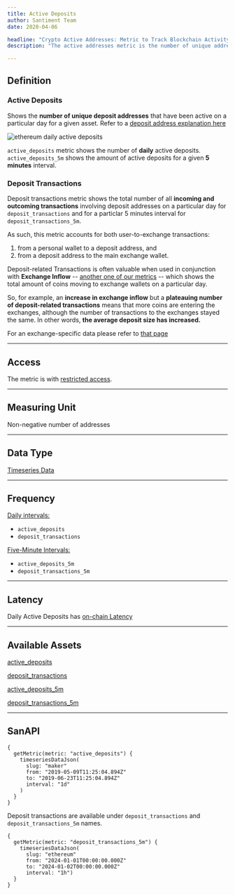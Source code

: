 ```yaml
---
title: Active Deposits
author: Santiment Team
date: 2020-04-06

headline: "Crypto Active Addresses: Metric to Track Blockchain Activity"
description: "The active addresses metric is the number of unique addresses participating in transactions during one day. Learn more about how we calculate it."

---
```


## Definition

### Active Deposits

Shows the **number of unique deposit addresses** that have been active on a
particular day for a given asset. Refer to a [deposit address explanation here](/labels/deposit)

![ethereum daily active deposits](daily-active-deposits-ethereum.png)

`active_deposits` metric shows the number of **daily** active deposits. `active_deposits_5m` shows the amount of active deposits for a given **5 minutes** interval.


### Deposit Transactions

Deposit transactions metric shows the total number of all **incoming and outcoming transactions** involving
deposit addresses on a particular day for `deposit_transactions` and for a particlar 5 minutes interval for `deposit_transactions_5m`.

As such, this metric accounts for both user-to-exchange transactions:

1. from a personal wallet to a deposit address, and
2. from a deposit address to the main exchange wallet.

Deposit-related Transactions is often valuable when used in conjunction with
**Exchange Inflow** -- [another one of our
metrics](/metrics/exchange-funds-flow/) -- which shows the total amount of
coins moving to exchange wallets on a particular day.

So, for example, an **increase in exchange inflow** but a **plateauing number of
deposit-related transactions** means that more coins are entering the exchanges,
although the number of transactions to the exchanges stayed the same. In other
words, **the average deposit size has increased.**

For an exchange-specific data please refer to [that page](/metrics/labeled-exchange)

---

## Access

The metric is with [restricted access](/metrics/details/access#restricted-access).

---

## Measuring Unit

Non-negative number of addresses

---

## Data Type

[Timeseries Data](/metrics/details/data-type#timeseries-data)

---

## Frequency

[Daily intervals:](/metrics/details/frequency#daily-frequency)

* `active_deposits`
* `deposit_transactions`

[Five-Minute Intervals:](/metrics/details/frequency#five-minute-frequency)

* `active_deposits_5m`
* `deposit_transactions_5m`


---

## Latency

Daily Active Deposits has [on-chain Latency](/metrics/details/latency#on-chain-latency)

---

## Available Assets

[active_deposits](<https://api.santiment.net/graphiql?variables=&query=%7B%0A%20%20getMetric(metric%3A%20%22active_deposits%22)%20%7B%0A%20%20%20%20metadata%20%7B%0A%20%20%20%20%20%20availableSlugs%0A%20%20%20%20%7D%0A%20%20%7D%0A%7D%0A>)

[deposit_transactions](<https://api.santiment.net/graphiql?variables=&query=%7B%0A%20%20getMetric(metric%3A%20%22deposit_transactions%22)%20%7B%0A%20%20%20%20metadata%20%7B%0A%20%20%20%20%20%20availableSlugs%0A%20%20%20%20%7D%0A%20%20%7D%0A%7D%0A>)

[active_deposits_5m](<https://api.santiment.net/graphiql?variables=&query=%7B%0A%20%20getMetric(metric%3A%20%22active_deposits_5m%22)%20%7B%0A%20%20%20%20metadata%20%7B%0A%20%20%20%20%20%20availableSlugs%0A%20%20%20%20%7D%0A%20%20%7D%0A%7D%0A>)

[deposit_transactions_5m](<https://api.santiment.net/graphiql?variables=&query=%7B%0A%20%20getMetric(metric%3A%20%22deposit_transactions_5m%22)%20%7B%0A%20%20%20%20metadata%20%7B%0A%20%20%20%20%20%20availableSlugs%0A%20%20%20%20%7D%0A%20%20%7D%0A%7D%0A>)


---

## SanAPI

```graphql-explorer
{
  getMetric(metric: "active_deposits") {
    timeseriesDataJson(
      slug: "maker"
      from: "2019-05-09T11:25:04.894Z"
      to: "2019-06-23T11:25:04.894Z"
      interval: "1d"
    )
  }
}
```

Deposit transactions are available under `deposit_transactions` and `deposit_transactions_5m` names.


```graphql-explorer
{
  getMetric(metric: "deposit_transactions_5m") {
    timeseriesDataJson(
      slug: "ethereum"
      from: "2024-01-01T00:00:00.000Z"
      to: "2024-01-02T00:00:00.000Z"
      interval: "1h")
  }
}
```



